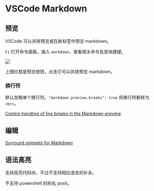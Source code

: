 # VSCode Markdown

## 预览

VSCode 可以并排预览或在新标签中预览 markdown。

`F1` 打开命令面板，输入 `markdown`，查看相关命令及其快捷键。

![](../../images/markdown.png)

上图红框是预览按钮，点击它可以并排预览 markdown。

### 换行符

默认忽略单个换行符。`"markdown.preview.breaks": true` 将换行符都转为 `<br>`。

[Control handling of line breaks in the Markdown preview](https://code.visualstudio.com/updates/v1_14#_control-handling-of-line-breaks-in-the-markdown-preview)

## 编辑

[Surround snippets for Markdown](https://code.visualstudio.com/updates/v1_12#_surround-snippets-for-markdown)

## 语法高亮

支持高亮代码块，不过不支持相应语言的补全。

不支持 powershell 的别名 posh。
